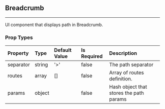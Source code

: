 ## Breadcrumb 
---
UI component that displays path in Breadcrumb.

### Prop Types
Property | Type | Default Value | Is Required | Description
:--- | :--- | :--- | :--- | :---
separator|string|'>'|false|The path separator
routes|array|[]|false|Array of routes definition.
params|object|&ensp;|false|Hash object that stores the path params